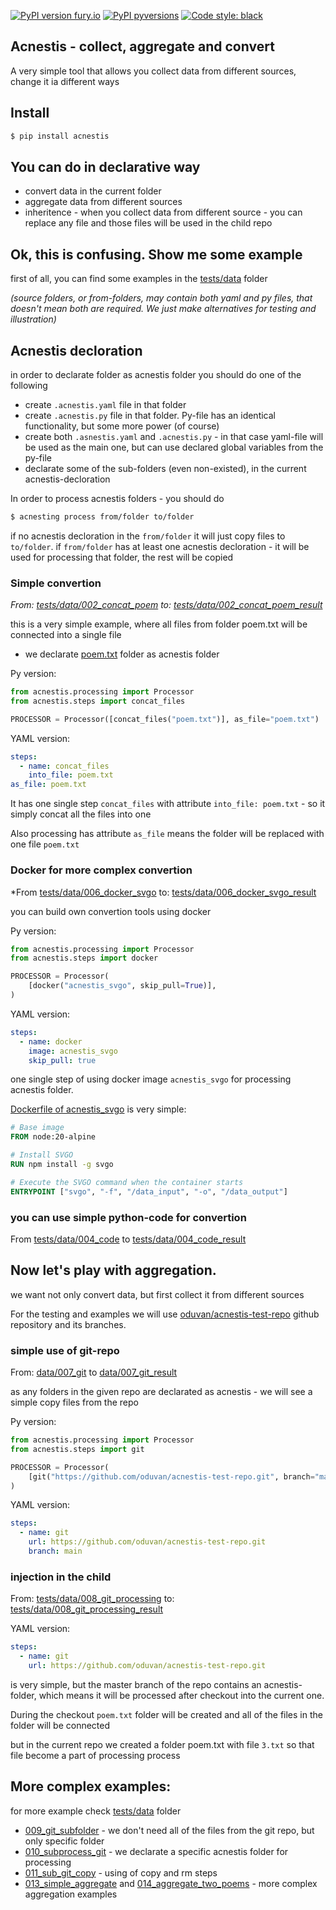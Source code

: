 [![PyPI version fury.io](https://badge.fury.io/py/acnestis.svg)](https://pypi.python.org/pypi/acnestis/) 
[![PyPI pyversions](https://img.shields.io/pypi/pyversions/acnestis.svg)](https://pypi.python.org/pypi/acnestis/)
[![Code style: black](https://img.shields.io/badge/code%20style-black-000000.svg)](https://github.com/psf/black)

## Acnestis - collect, aggregate and convert

A very simple tool that allows you collect data from different sources, change it ia different ways

## Install

```bash
$ pip install acnestis
```

## You can do in declarative way

* convert data in the current folder
* aggregate data from different sources
* inheritence - when you collect data from different source - you can replace any file and those files will be used in the child repo

## Ok, this is confusing. Show me some example

first of all, you can find some examples in the [tests/data](https://github.com/oduvan/acnestis/tree/master/tests/data) folder 

*(source folders, or from-folders, may contain both yaml and py files, that doesn't mean both are required. We just make alternatives for testing and illustration)*


## Acnestis decloration

in order to declarate folder as acnestis folder you should do one of the following 

* create `.acnestis.yaml` file in that folder
* create `.acnestis.py` file in that folder. Py-file has an identical functionality, but some more power (of course)
* create both `.asnestis.yaml` and `.acnestis.py` - in that case yaml-file will be used as the main one, but can use declared global variables from the py-file
* declarate some of the sub-folders (even non-existed), in the current acnestis-decloration

In order to process acnestis folders - you should do

```bash
$ acnesting process from/folder to/folder
```

if no acnestis decloration in the `from/folder` it will just copy files to `to/folder`. if `from/folder` has at least one acnestis decloration - it will be used for processing that folder, the rest will be copied


### Simple convertion

*From: [tests/data/002_concat_poem](https://github.com/oduvan/acnestis/tree/master/tests/data/002_concat_poem/) to: [tests/data/002_concat_poem_result](https://github.com/oduvan/acnestis/tree/master/tests/data/002_concat_poem_result)*

this is a very simple example, where all files from folder poem.txt will be connected into a single file

* we declarate [poem.txt](https://github.com/oduvan/acnestis/tree/master/tests/data/002_concat_poem/poem.txt) folder as acnestis folder

Py version:

```python
from acnestis.processing import Processor
from acnestis.steps import concat_files

PROCESSOR = Processor([concat_files("poem.txt")], as_file="poem.txt")
```

YAML version:

```yaml
steps:
  - name: concat_files
    into_file: poem.txt
as_file: poem.txt
```

It has one single step `concat_files` with attribute `into_file: poem.txt` - so it simply concat all the files into one

Also processing has attribute `as_file` means the folder will be replaced with one file `poem.txt`

### Docker for more complex convertion

*From [tests/data/006_docker_svgo](https://github.com/oduvan/acnestis/tree/master/tests/data/006_docker_svgo) to: [tests/data/006_docker_svgo_result](https://github.com/oduvan/acnestis/tree/master/tests/data/006_docker_svgo_result)

you can build own convertion tools using docker

Py version:

```python
from acnestis.processing import Processor
from acnestis.steps import docker

PROCESSOR = Processor(
    [docker("acnestis_svgo", skip_pull=True)],
)
```

YAML version:

```yaml
steps:
  - name: docker
    image: acnestis_svgo
    skip_pull: true
```

one single step of using docker image `acnestis_svgo` for processing acnestis folder.

[Dockerfile of acnestis_svgo](https://github.com/oduvan/acnestis/tree/master/tests/docker_svgo/Dockerfile) is very simple:

```Dockerfile
# Base image
FROM node:20-alpine

# Install SVGO
RUN npm install -g svgo

# Execute the SVGO command when the container starts
ENTRYPOINT ["svgo", "-f", "/data_input", "-o", "/data_output"]
```

### you can use simple python-code for convertion

From [tests/data/004_code](https://github.com/oduvan/acnestis/tree/master/tests/data/004_code) to [tests/data/004_code_result](https://github.com/oduvan/acnestis/tree/master/tests/data/004_code_result)

## Now let's play with aggregation.

we want not only convert data, but first collect it from different sources

For the testing and examples we will use [oduvan/acnestis-test-repo](https://github.com/oduvan/acnestis-test-repo.git) github repository and its branches.

### simple use of git-repo

From: [data/007_git](https://github.com/oduvan/acnestis/tree/master/tests/data/007_git) to [data/007_git_result](https://github.com/oduvan/acnestis/tree/master/tests/data/007_git_result)

as any folders in the given repo are declarated as acnestis - we will see a simple copy files from the repo

Py version:

```python
from acnestis.processing import Processor
from acnestis.steps import git

PROCESSOR = Processor(
    [git("https://github.com/oduvan/acnestis-test-repo.git", branch="main")],
)
```

YAML version:

```yaml
steps:
  - name: git
    url: https://github.com/oduvan/acnestis-test-repo.git
    branch: main
```

### injection in the child 

From: [tests/data/008_git_processing](https://github.com/oduvan/acnestis/tree/master/tests/data/008_git_processing) to: [tests/data/008_git_processing_result](https://github.com/oduvan/acnestis/tree/master/tests/data/008_git_processing_result)

YAML version:

```yaml
steps:
  - name: git
    url: https://github.com/oduvan/acnestis-test-repo.git
```

is very simple, but the master branch of the repo contains an acnestis-folder, which means it will be processed after checkout into the current one.

During the checkout `poem.txt` folder will be created and all of the files in the folder will be connected

but in the current repo we created a folder poem.txt with file `3.txt` so that file become a part of processing process 

## More complex examples:

for more example check [tests/data](https://github.com/oduvan/acnestis/tree/master/tests/data) folder

* [009_git_subfolder](https://github.com/oduvan/acnestis/tree/master/tests/data/009_git_subfolder) - we don't need all of the files from the git repo, but only specific folder
* [010_subprocess_git](https://github.com/oduvan/acnestis/tree/master/tests/data/010_subprocess_git) - we declarate a specific acnestis folder for processing
* [011_sub_git_copy](https://github.com/oduvan/acnestis/tree/master/tests/data/011_sub_git_copy) - using of copy and rm steps
* [013_simple_aggregate](https://github.com/oduvan/acnestis/tree/master/tests/data/013_simple_aggregate) and [014_aggregate_two_poems](https://github.com/oduvan/acnestis/tree/master/tests/data/014_aggregate_two_poems) - more complex aggregation examples